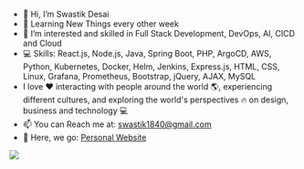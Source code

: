- 👋 Hi, I’m Swastik Desai 
- 🌱 Learning New Things every other week
- 👀 I’m interested and skilled in Full Stack Development, DevOps, AI, CICD and Cloud
- 💻 Skills: React.js, Node.js, Java, Spring Boot, PHP, ArgoCD, AWS, Python, Kubernetes, Docker, Helm, Jenkins, Express.js, HTML, CSS, Linux, Grafana, Prometheus, Bootstrap, jQuery, AJAX, MySQL
- I love ❤️ interacting with people around the world 🌎, experiencing different cultures, and exploring the world's perspectives 🔥 on design, business and technology 💻
- 📫 You can Reach me at: swastik1840@gmail.com
- 🚀 Here, we go: [Personal Website](https://swasdas.github.io/)



<p align="left"> <img src="https://komarev.com/ghpvc/?username=swastik-dasgaonkar&label=Profile%20Views&color=brightgreen&style=plastic"/> </p>



<!---
Comment here
--->
